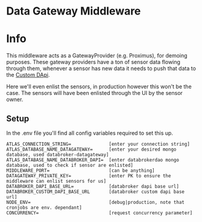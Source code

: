 # Data Gateway Middleware


# Info

This middleware acts as a GatewayProvider (e.g. Proximus), for demoing purposes.
These gateway providers have a ton of sensor data flowing through them, whenever
a sensor has new data it needs to push that data to the [Custom DApi](https://github.com/DataBrokerDAO/databrokerdao-custom-dapi).

Here we'll even enlist the sensors, in production however this won't be the case.
The sensors will have been enlisted through the UI by the sensor owner.

## Setup

In the .env file you'll find all config variables required to set this up.

```
ATLAS_CONNECTION_STRING=              [enter your connection string]
ATLAS_DATABASE_NAME_DATAGATEWAY=      [enter your desired mongo database, used databroker-datagateway]
ATLAS_DATABASE_NAME_DATABROKER_DAPI=  [enter databrokerdao mongo database, used to check if sensor are enlisted]
MIDDLEWARE_PORT=                      [can be anything]
DATAGATEWAY_PRIVATE_KEY=              [enter PK to ensure the middleware can enlist sensors for us]
DATABROKER_DAPI_BASE_URL=             [databroker dapi base url]
DATABROKER_CUSTOM_DAPI_BASE_URL       [databroker custom dapi base url]
NODE_ENV=                             [debug|production, note that cronjobs are env. dependant]
CONCURRENCY=                          [request concurrency parameter]
```
